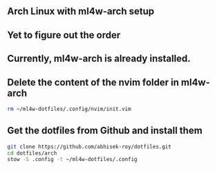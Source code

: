 ## Arch Linux with ml4w-arch setup
## Yet to figure out the order
## Currently, ml4w-arch is already installed. 
## Delete the content of the nvim folder in ml4w-arch
```zsh
rm ~/ml4w-dotfiles/.config/nvim/init.vim
```

## Get the dotfiles from Github and install them

```zsh
git clone https://github.com/abhisek-roy/dotfiles.git
cd dotfiles/arch
stow -S .config -t ~/ml4w-dotfiles/.config
```
